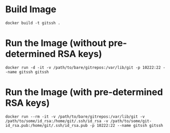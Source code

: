 # Build Image

	docker build -t gitssh .
	
# Run the Image (without pre-determined RSA keys)

	docker run -d -it -v /path/to/bare/gitrepos:/var/lib/git -p 10222:22 --name gitssh gitssh
	
# Run the Image (with pre-determined RSA keys)

	docker run --rm -it -v /path/to/bare/gitrepos:/var/lib/git -v /path/to/some/id_rsa:/home/git/.ssh/id_rsa -v /path/to/some/git-id_rsa.pub:/home/git/.ssh/id_rsa.pub -p 10222:22 --name gitssh gitssh